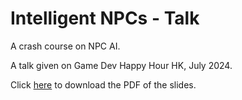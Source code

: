 # Intelligent NPCs - Talk

A crash course on NPC AI.

A talk given on Game Dev Happy Hour HK, July 2024.

Click [here](https://github.com/gjtiquia/IntelligentNPCs-Talk/releases/download/v1.0/Intelligent.NPCs.-.Game.Dev.HH.July.2024.pdf) to download the PDF of the slides.
